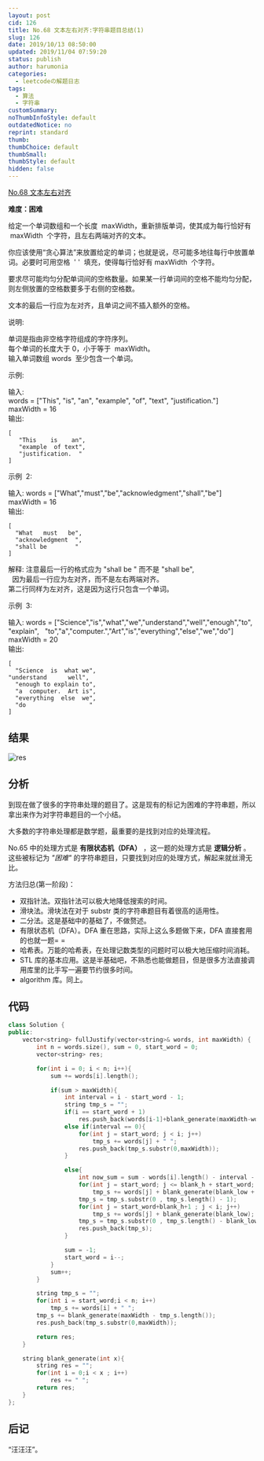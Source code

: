 ```yaml
---
layout: post
cid: 126
title: No.68 文本左右对齐:字符串题目总结(1)
slug: 126
date: 2019/10/13 08:50:00
updated: 2019/11/04 07:59:20
status: publish
author: harumonia
categories:
  - leetcodeの解题日志
tags:
  - 算法
  - 字符串
customSummary:
noThumbInfoStyle: default
outdatedNotice: no
reprint: standard
thumb:
thumbChoice: default
thumbSmall:
thumbStyle: default
hidden: false
---
```


[No.68 文本左右对齐](https://leetcode-cn.com/problems/text-justification/)

**难度：困难**

给定一个单词数组和一个长度  maxWidth，重新排版单词，使其成为每行恰好有  maxWidth  个字符，且左右两端对齐的文本。

你应该使用“贪心算法”来放置给定的单词；也就是说，尽可能多地往每行中放置单词。必要时可用空格  ' '  填充，使得每行恰好有 maxWidth  个字符。

要求尽可能均匀分配单词间的空格数量。如果某一行单词间的空格不能均匀分配，则左侧放置的空格数要多于右侧的空格数。

文本的最后一行应为左对齐，且单词之间不插入额外的空格。

<!-- more -->

说明:

单词是指由非空格字符组成的字符序列。  
每个单词的长度大于 0，小于等于  maxWidth。  
输入单词数组 words  至少包含一个单词。

示例:

输入:  
words = ["This", "is", "an", "example", "of", "text", "justification."]  
maxWidth = 16  
输出:

    [
       "This    is    an",
       "example  of text",
       "justification.  "
    ]

示例  2:

输入:
words = ["What","must","be","acknowledgment","shall","be"]  
maxWidth = 16  
输出:

    [
      "What   must   be",
      "acknowledgment  ",
      "shall be        "
    ]

解释: 注意最后一行的格式应为 "shall be " 而不是 "shall be",  
  因为最后一行应为左对齐，而不是左右两端对齐。  
 第二行同样为左对齐，这是因为这行只包含一个单词。

示例  3:

输入:
words = ["Science","is","what","we","understand","well","enough","to", "explain",
  "to","a","computer.","Art","is","everything","else","we","do"]  
maxWidth = 20  
输出:

    [
      "Science  is  what we",
    "understand      well",
      "enough to explain to",
      "a  computer.  Art is",
      "everything  else  we",
      "do                  "
    ]

## 结果

![res](https://harumona-blog.oss-cn-beijing.aliyuncs.com/old_articles/220978777.png?Expires=1602310896&)

## 分析

到现在做了很多的字符串处理的题目了。这是现有的标记为困难的字符串题，所以拿出来作为对字符串题目的一个小结。

大多数的字符串处理都是数学题，最重要的是找到对应的处理流程。

No.65 中的处理方式是 **有限状态机（DFA）** ，这一题的处理方式是 **逻辑分析** 。这些被标记为 _"困难"_ 的字符串题目，只要找到对应的处理方式，解起来就丝滑无比。

方法归总(第一阶段)：

- 双指针法。双指针法可以极大地降低搜索的时间。
- 滑块法。滑块法在对于 substr 类的字符串题目有着很高的适用性。
- 二分法。这是基础中的基础了，不做赘述。
- 有限状态机（DFA）。DFA 重在思路，实际上这么多题做下来，DFA 直接套用的也就一题= =
- 哈希表。万能的哈希表，在处理记数类型的问题时可以极大地压缩时间消耗。
- STL 库的基本应用。这是半基础吧，不熟悉也能做题目，但是很多方法直接调用库里的比手写一遍要节约很多时间。
- algorithm 库。同上。

## 代码

```cpp
class Solution {
public:
    vector<string> fullJustify(vector<string>& words, int maxWidth) {
        int n = words.size(), sum = 0, start_word = 0;
        vector<string> res;

        for(int i = 0; i < n; i++){
            sum += words[i].length();

            if(sum > maxWidth){
                int interval = i - start_word - 1;
                string tmp_s = "";
                if(i == start_word + 1)
                    res.push_back(words[i-1]+blank_generate(maxWidth-words[i-1].length()));
                else if(interval == 0){
                    for(int j = start_word; j < i; j++)
                        tmp_s += words[j] + " ";
                    res.push_back(tmp_s.substr(0,maxWidth));
                }

                else{
                    int now_sum = sum - words[i].length() - interval - 1, blank_h = (maxWidth - now_sum) % interval, blank_low = (maxWidth - now_sum) / interval;
                    for(int j = start_word; j <= blank_h + start_word; j++)
                        tmp_s += words[j] + blank_generate(blank_low + 1);
                    tmp_s = tmp_s.substr(0 , tmp_s.length() - 1);
                    for(int j = start_word+blank_h+1 ; j < i; j++)
                        tmp_s += words[j] + blank_generate(blank_low);
                    tmp_s = tmp_s.substr(0 , tmp_s.length() - blank_low);
                    res.push_back(tmp_s);
                }

                sum = -1;
                start_word = i--;
            }
            sum++;
        }

        string tmp_s = "";
        for(int i = start_word;i < n; i++)
            tmp_s += words[i] + " ";
        tmp_s += blank_generate(maxWidth - tmp_s.length());
        res.push_back(tmp_s.substr(0,maxWidth));

        return res;
    }

    string blank_generate(int x){
        string res = "";
        for(int i = 0;i < x ; i++)
            res += " ";
        return res;
    }
};
```

## 后记

“汪汪汪”。
